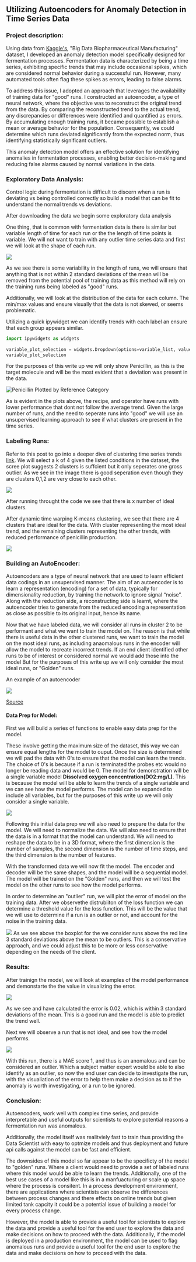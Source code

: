 ## Utilizing Autoencoders for Anomaly Detection in Time Series Data

### Project description:

Using data from [Kaggle's](https://www.kaggle.com/datasets/stephengoldie/big-databiopharmaceutical-manufacturing), "Big Data Biopharmaceutical Manufacturing" dataset, I developed an anomaly detection model specifically designed for fermentation processes. Fermentation data is characterized by being a time series, exhibiting specific trends that may include occasional spikes, which are considered normal behavior during a successful run. However, many automated tools often flag these spikes as errors, leading to false alarms.

To address this issue, I adopted an approach that leverages the availability of training data for "good" runs. I constructed an autoencoder, a type of neural network, where the objective was to reconstruct the original trend from the data. By comparing the reconstructed trend to the actual trend, any discrepancies or differences were identified and quantified as errors. By accumulating enough training runs, it became possible to establish a mean or average behavior for the population. Consequently, we could determine which runs deviated significantly from the expected norm, thus identifying statistically significant outliers.

This anomaly detection model offers an effective solution for identifying anomalies in fermentation processes, enabling better decision-making and reducing false alarms caused by normal variations in the data.

 <!-- I created an anomaly detection model that allows for fermentation process. Because fermentation data is a time series, with specific trends having "spikes" as part of a good run, a lot automated tooling will detect errors, when they are actually normal behaviors. The apporach i took was that since there is training data for "good" runs, we will build an autoencoder, whrre the reconstruction will be compared to the original trend. Any difference between actual and predicted will be summarized as error. Thus with enough runs, we can determine a mean for the population and see which runs are statistically an outlier. -->

### Exploratory Data Analysis:

Control logic during fermentation is difficult to discern when a run is deviating vs being controlled correctly so build a model that can be fit to understand the normal trends vs deviations. 

After downloading the data we begin some exploratory data analysis 

One thing, that is common with fermentation data is there is similar but variable length of time for each run or the the length of time points is variable. We will not want to train with any outlier time series data and first we will look at the shape of each run.

<img src="images/ae_ferm/hist_rows_by_batch.png?raw=true"/>

As we see there is some variability in the length of runs, we will ensure that anything that is not within 2 standard deviations of the mean will be removed from the potential pool of training data as this method will rely on the training runs being labeled as "good" runs.

Additionally, we will look at the distribution of the data for each column. The min/max values and ensure visually that the data is not skewed, or seems problematic.

Utilizing a quick ipywidget we can identify trends with each label an ensure that each group appears similar.

```python
import ipywidgets as widgets
 
variable_plot_selection = widgets.Dropdown(options=variable_list, value = 'Penicillin concentration(P:g/L)')
variable_plot_selection
```
For the purposes of this write up we will only show Penicillin, as this is the target molecule and will be the most evident that a deviation was present in the data. 

![Penicillin Plotted by Reference Category](images/ae_ferm/image.png)

As is evident in the plots above, the recipe, and operator have runs with lower performance that dont not follow the average trend. Given the large number of runs, and the need to seperate runs into "good" we will use an unsupervised learning approach to see if what clusters are present in the time series.

### Labeling Runs:
Refer to this post to go into a deeper dive of clustering time series trends [link](/time_series_clustering). We will select a k of 4 given the listed conditions in the dataset, the scree plot suggests 2 clusters is suffcient but it only seperates one gross outlier. As we see in the image there is good seperation even though they are clusters 0,1,2 are very close to each other.

<img src="images/ae_ferm/Clusters.png?raw=true"/>

After running throught the code we see that there is x number of ideal clusters.

After dynamic time warping K-means clustering, we see that there are 4 clusters that are ideal for the data. With cluster representing the most ideal trend, and the remaining clusters representing the other trends, with reduced performance of penicillin production.

<img src="images/ae_ferm/clusters_penicillin.png?raw=true"/>

### Building an AutoEncoder:
Autoencoders are a type of neural network that are used to learn efficient data codings in an unsupervised manner. The aim of an autoencoder is to learn a representation (encoding) for a set of data, typically for dimensionality reduction, by training the network to ignore signal “noise”. Along with the reduction side, a reconstructing side is learnt, where the autoencoder tries to generate from the reduced encoding a representation as close as possible to its original input, hence its name.

Now that we have labeled data, we will consider all runs in cluster 2 to be performant and what we want to train the model on. The reason is that while there is useful data in the other clustered runs, we want to train the model on the most ideal runs, as including anaomalous runs in the encoder will allow the model to recreate incorrect trends. If an end client identified other runs to be of interest or considered normal we would add those into the model But for the purposes of this write up we will only consider the most ideal runs, or "Golden" runs.

An example of an autoencoder 

<img src="images/ae_ferm/Autoencoders-graph.png?raw=true"/>

[Source](https://www.compthree.com/blog/autoencoder/)




#### Data Prep for Model:

First we will build a series of functions to enable easy data prep for the model.

These involve getting the maximum size of the dataset, this way we can ensure equal lengths for the model to ouput.
Once the size is determined we will pad the data with 0's to ensure that the model can learn the trends. The choice of 0's is because if a run is terminated the probes etc would no longer be reading data and would be 0.
The model for demonstration will be a single variable model **Dissolved oxygen concentration(DO2:mg/L)**. This is because the model will be able to learn the trends of a single variable and we can see how the model performs. The model can be expanded to include all variables, but for the purposes of this write up we will only consider a single variable.

 <img src="images/ae_ferm/AE-Control-Run.png?raw=true"/>

Following this initial data prep we will also need to prepare the data for the model. We will need to normalize the data. We will also need to ensure that the data is in a format that the model can understand. We will need to reshape the data to be in a 3D format, where the first dimension is the number of samples, the second dimension is the number of time steps, and the third dimension is the number of features. 

With the transformed data we will now fit the model. The encoder and decoder will be the same shapes, and the model will be a sequential model. The model will be trained on the "Golden" runs, and then we will test the model on the other runs to see how the model performs.

In order to determine an "outlier" run, we will plot the error of model on the training data. After we observethe distrubiiton of the loss function we can determine a threshold value for the loss function. This will be the value that we will use to determine if a run is an outlier or not, and account for the noise in the training data.

 <img src="images/ae_ferm/loss_dist.png?raw=true"/>
As we see above the boxplot for the we consider runs above the red line 3 standard deviations above the mean to be outliers. This is a conservative approach, and we could adjust this to be more or less conservative depending on the needs of the client.

### Results:


After trainign the model, we will look at examples of the model performance and demonstarte the the value in visualizing the error. 

<img src="images/ae_ferm/good_mae_01.png?raw=true"/>

As we see and have calculated the error is 0.02, which is within 3 standard deviations of the mean. This is a good run and the model is able to predict the trend well.

Next we will observe a run that is not ideal, and see how the model performs.

<img src="images/ae_ferm/anomalous_mae.png?raw=true"/>

With this run, there is a MAE score 1, and thus is an anomalous and can be considered an outlier. Which a subject matter expert would be able to also identify as an outlier, so now the end user can decide to investigate the run, with the visualiation of the error to help them make a decision as to if the anomaly is worth investigating, or a run to be ignored.

### Conclusion:

Autoencoders, work well with complex time series, and provide interpretable and useful outputs for scientists to explore potential reasons a fermentation run was anomalous.

Additionally, the model itself was realitviely fast to train thus providing the Data Scientist with easy to optmize models and thus deployment and future api calls against the model can be fast and efficient.

The downsides of this model so far appear to be the specificty of the model to "golden" runs. Where a client would need to provide a set of labeled runs where this model would be able to learn the trends. Additionally, one of the best use cases of a model like this is in a manfuacturing or scale up space where the process is consitent. In a process development environment, there are applications where scientists can observe the differences between process changes and there effects on online trends but given limited tank capcity it could be a potential issue of building a model for every process change.

However, the model is able to provide a useful tool for scientists to explore the data and provide a useful tool for the end user to explore the data and make decisions on how to proceed with the data. Additionally, if the model is deployed in a production environment, the model can be used to flag anomalous runs and provide a useful tool for the end user to explore the data and make decisions on how to proceed with the data.


<!-- 

```javascript
if (isAwesome){
  return true
}
```

### 2. Assess assumptions on which statistical inference will be based

```javascript
if (isAwesome){
  return true
}
```

### 3. Support the selection of appropriate statistical tools and techniques

<img src="images/dummy_thumbnail.jpg?raw=true"/>

### 4. Provide a basis for further data collection through surveys or experiments

Sed ut perspiciatis unde omnis iste natus error sit voluptatem accusantium doloremque laudantium, totam rem aperiam, eaque ipsa quae ab illo inventore veritatis et quasi architecto beatae vitae dicta sunt explicabo. 

For more details see [GitHub Flavored Markdown](https://guides.github.com/features/mastering-markdown/). -->
